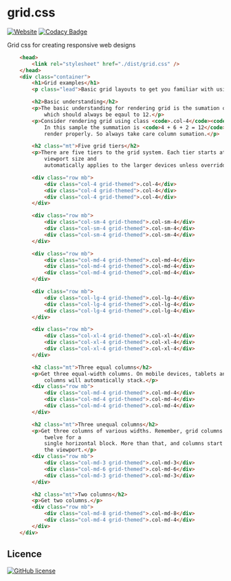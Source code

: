 # grid.css

[![Website](https://img.shields.io/website-up-down-green-red/http/shields.io.svg?label=my-website)](https://nimjetushar.github.io/grid-css/)
[![Codacy Badge](https://api.codacy.com/project/badge/Grade/2a85c6fb030e4352a35243ec1d7eabcf)](https://www.codacy.com/app/nimjetushar/grid-css?utm_source=github.com&utm_medium=referral&utm_content=nimjetushar/grid-css&utm_campaign=Badge_Grade)

Grid css for creating responsive web designs

```html
    <head>
        <link rel="stylesheet" href="./dist/grid.css" />
    </head>
    <div class="container">
        <h1>Grid examples</h1>
        <p class="lead">Basic grid layouts to get you familiar with using grid system.</p>

        <h2>Basic understanding</h2>
        <p>The basic understanding for rendering grid is the sumation of the used columns
            which should always be eqaul to 12.</p>
        <p>Consider rendering grid using class <code>.col-4</code><code>.col-6</code><code>.col-2</code>.
            In this sample the summation is <code>4 + 6 + 2 = 12</code> so the grid would
            render properly. So always take care column sumation.</p>

        <h2 class="mt">Five grid tiers</h2>
        <p>There are five tiers to the grid system. Each tier starts at a minimum
            viewport size and
            automatically applies to the larger devices unless overridden.</p>

        <div class="row mb">
            <div class="col-4 grid-themed">.col-4</div>
            <div class="col-4 grid-themed">.col-4</div>
            <div class="col-4 grid-themed">.col-4</div>
        </div>

        <div class="row mb">
            <div class="col-sm-4 grid-themed">.col-sm-4</div>
            <div class="col-sm-4 grid-themed">.col-sm-4</div>
            <div class="col-sm-4 grid-themed">.col-sm-4</div>
        </div>

        <div class="row mb">
            <div class="col-md-4 grid-themed">.col-md-4</div>
            <div class="col-md-4 grid-themed">.col-md-4</div>
            <div class="col-md-4 grid-themed">.col-md-4</div>
        </div>

        <div class="row mb">
            <div class="col-lg-4 grid-themed">.col-lg-4</div>
            <div class="col-lg-4 grid-themed">.col-lg-4</div>
            <div class="col-lg-4 grid-themed">.col-lg-4</div>
        </div>

        <div class="row mb">
            <div class="col-xl-4 grid-themed">.col-xl-4</div>
            <div class="col-xl-4 grid-themed">.col-xl-4</div>
            <div class="col-xl-4 grid-themed">.col-xl-4</div>
        </div>

        <h2 class="mt">Three equal columns</h2>
        <p>Get three equal-width columns. On mobile devices, tablets and below, the
            columns will automatically stack.</p>
        <div class="row mb">
            <div class="col-md-4 grid-themed">.col-md-4</div>
            <div class="col-md-4 grid-themed">.col-md-4</div>
            <div class="col-md-4 grid-themed">.col-md-4</div>
        </div>

        <h2 class="mt">Three unequal columns</h2>
        <p>Get three columns of various widths. Remember, grid columns should add up to
            twelve for a
            single horizontal block. More than that, and columns start stacking no matter
            the viewport.</p>
        <div class="row mb">
            <div class="col-md-3 grid-themed">.col-md-3</div>
            <div class="col-md-6 grid-themed">.col-md-6</div>
            <div class="col-md-3 grid-themed">.col-md-3</div>
        </div>

        <h2 class="mt">Two columns</h2>
        <p>Get two columns.</p>
        <div class="row mb">
            <div class="col-md-8 grid-themed">.col-md-8</div>
            <div class="col-md-4 grid-themed">.col-md-4</div>
        </div>
    </div>
```

## Licence

[![GitHub license](https://img.shields.io/github/license/nimjetushar/grid-css.svg)](https://github.com/nimjetushar/grid-css/blob/master/LICENSE)
